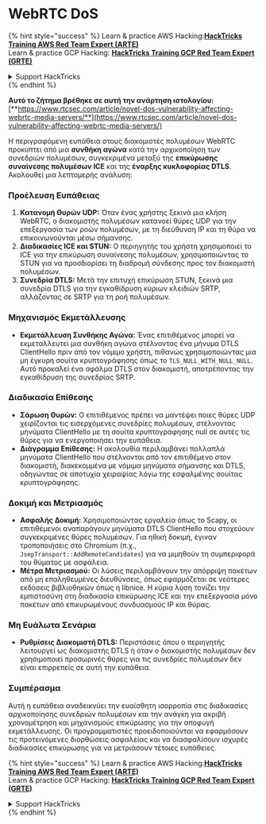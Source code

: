 # WebRTC DoS

{% hint style="success" %}
Learn & practice AWS Hacking:<img src="../../.gitbook/assets/arte.png" alt="" data-size="line">[**HackTricks Training AWS Red Team Expert (ARTE)**](https://training.hacktricks.xyz/courses/arte)<img src="../../.gitbook/assets/arte.png" alt="" data-size="line">\
Learn & practice GCP Hacking: <img src="../../.gitbook/assets/grte.png" alt="" data-size="line">[**HackTricks Training GCP Red Team Expert (GRTE)**<img src="../../.gitbook/assets/grte.png" alt="" data-size="line">](https://training.hacktricks.xyz/courses/grte)

<details>

<summary>Support HackTricks</summary>

* Check the [**subscription plans**](https://github.com/sponsors/carlospolop)!
* **Join the** 💬 [**Discord group**](https://discord.gg/hRep4RUj7f) or the [**telegram group**](https://t.me/peass) or **follow** us on **Twitter** 🐦 [**@hacktricks\_live**](https://twitter.com/hacktricks\_live)**.**
* **Share hacking tricks by submitting PRs to the** [**HackTricks**](https://github.com/carlospolop/hacktricks) and [**HackTricks Cloud**](https://github.com/carlospolop/hacktricks-cloud) github repos.

</details>
{% endhint %}

**Αυτό το ζήτημα βρέθηκε σε αυτή την ανάρτηση ιστολογίου:** [**https://www.rtcsec.com/article/novel-dos-vulnerability-affecting-webrtc-media-servers/**](https://www.rtcsec.com/article/novel-dos-vulnerability-affecting-webrtc-media-servers/)

Η περιγραφόμενη ευπάθεια στους διακομιστές πολυμέσων WebRTC προκύπτει από μια **συνθήκη αγώνα** κατά την αρχικοποίηση των συνεδριών πολυμέσων, συγκεκριμένα μεταξύ της **επικύρωσης συναίνεσης πολυμέσων ICE** και της **έναρξης κυκλοφορίας DTLS**. Ακολουθεί μια λεπτομερής ανάλυση:

### Προέλευση Ευπάθειας

1. **Κατανομή Θυρών UDP:** Όταν ένας χρήστης ξεκινά μια κλήση WebRTC, ο διακομιστής πολυμέσων κατανοεί θύρες UDP για την επεξεργασία των ροών πολυμέσων, με τη διεύθυνση IP και τη θύρα να επικοινωνούνται μέσω σήμανσης.
2. **Διαδικασίες ICE και STUN:** Ο περιηγητής του χρήστη χρησιμοποιεί το ICE για την επικύρωση συναίνεσης πολυμέσων, χρησιμοποιώντας το STUN για να προσδιορίσει τη διαδρομή σύνδεσης προς τον διακομιστή πολυμέσων.
3. **Συνεδρία DTLS:** Μετά την επιτυχή επικύρωση STUN, ξεκινά μια συνεδρία DTLS για την εγκαθίδρυση κύριων κλειδιών SRTP, αλλάζοντας σε SRTP για τη ροή πολυμέσων.

### Μηχανισμός Εκμετάλλευσης

* **Εκμετάλλευση Συνθήκης Αγώνα:** Ένας επιτιθέμενος μπορεί να εκμεταλλευτεί μια συνθήκη αγώνα στέλνοντας ένα μήνυμα DTLS ClientHello πριν από τον νόμιμο χρήστη, πιθανώς χρησιμοποιώντας μια μη έγκυρη σουίτα κρυπτογράφησης όπως το `TLS_NULL_WITH_NULL_NULL`. Αυτό προκαλεί ένα σφάλμα DTLS στον διακομιστή, αποτρέποντας την εγκαθίδρυση της συνεδρίας SRTP.

### Διαδικασία Επίθεσης

* **Σάρωση Θυρών:** Ο επιτιθέμενος πρέπει να μαντέψει ποιες θύρες UDP χειρίζονται τις εισερχόμενες συνεδρίες πολυμέσων, στέλνοντας μηνύματα ClientHello με τη σουίτα κρυπτογράφησης null σε αυτές τις θύρες για να ενεργοποιήσει την ευπάθεια.
* **Διάγραμμα Επίθεσης:** Η ακολουθία περιλαμβάνει πολλαπλά μηνύματα ClientHello που στέλνονται από τον επιτιθέμενο στον διακομιστή, διακεκομμένα με νόμιμα μηνύματα σήμανσης και DTLS, οδηγώντας σε αποτυχία χειραψίας λόγω της εσφαλμένης σουίτας κρυπτογράφησης.

### Δοκιμή και Μετριασμός

* **Ασφαλής Δοκιμή:** Χρησιμοποιώντας εργαλεία όπως το Scapy, οι επιτιθέμενοι αναπαράγουν μηνύματα DTLS ClientHello που στοχεύουν συγκεκριμένες θύρες πολυμέσων. Για ηθική δοκιμή, έγιναν τροποποιήσεις στο Chromium (π.χ., `JsepTransport::AddRemoteCandidates`) για να μιμηθούν τη συμπεριφορά του θύματος με ασφάλεια.
* **Μέτρα Μετριασμού:** Οι λύσεις περιλαμβάνουν την απόρριψη πακέτων από μη επαληθευμένες διευθύνσεις, όπως εφαρμόζεται σε νεότερες εκδόσεις βιβλιοθηκών όπως η libnice. Η κύρια λύση τονίζει την εμπιστοσύνη στη διαδικασία επικύρωσης ICE και την επεξεργασία μόνο πακέτων από επικυρωμένους συνδυασμούς IP και θύρας.

### Μη Ευάλωτα Σενάρια

* **Ρυθμίσεις Διακομιστή DTLS:** Περιστάσεις όπου ο περιηγητής λειτουργεί ως διακομιστής DTLS ή όταν ο διακομιστής πολυμέσων δεν χρησιμοποιεί προσωρινές θύρες για τις συνεδρίες πολυμέσων δεν είναι επιρρεπείς σε αυτή την ευπάθεια.

### Συμπέρασμα

Αυτή η ευπάθεια αναδεικνύει την ευαίσθητη ισορροπία στις διαδικασίες αρχικοποίησης συνεδριών πολυμέσων και την ανάγκη για ακριβή χρονομέτρηση και μηχανισμούς επικύρωσης για την αποφυγή εκμετάλλευσης. Οι προγραμματιστές προειδοποιούνται να εφαρμόσουν τις προτεινόμενες διορθώσεις ασφαλείας και να διασφαλίσουν ισχυρές διαδικασίες επικύρωσης για να μετριάσουν τέτοιες ευπάθειες.

{% hint style="success" %}
Learn & practice AWS Hacking:<img src="../../.gitbook/assets/arte.png" alt="" data-size="line">[**HackTricks Training AWS Red Team Expert (ARTE)**](https://training.hacktricks.xyz/courses/arte)<img src="../../.gitbook/assets/arte.png" alt="" data-size="line">\
Learn & practice GCP Hacking: <img src="../../.gitbook/assets/grte.png" alt="" data-size="line">[**HackTricks Training GCP Red Team Expert (GRTE)**<img src="../../.gitbook/assets/grte.png" alt="" data-size="line">](https://training.hacktricks.xyz/courses/grte)

<details>

<summary>Support HackTricks</summary>

* Check the [**subscription plans**](https://github.com/sponsors/carlospolop)!
* **Join the** 💬 [**Discord group**](https://discord.gg/hRep4RUj7f) or the [**telegram group**](https://t.me/peass) or **follow** us on **Twitter** 🐦 [**@hacktricks\_live**](https://twitter.com/hacktricks\_live)**.**
* **Share hacking tricks by submitting PRs to the** [**HackTricks**](https://github.com/carlospolop/hacktricks) and [**HackTricks Cloud**](https://github.com/carlospolop/hacktricks-cloud) github repos.

</details>
{% endhint %}

